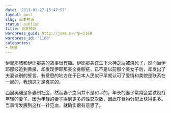 ```yaml
---
date: '2011-01-27 15:47:57'
layout: post
slug: 日本神话
status: publish
title: 日本神话
wordpress_guid: http://jsms.me/?p=1168
wordpress_id: '1168'
categories:
- 随感
---
```


伊耶那岐和伊耶那美的故事很有趣。伊耶那美在生下火神之后被烧死了，然而当伊耶那岐追到黄泉，却发现伊耶那美全身脓疮，已不是以前那个美女子后，却发出了夫妻诀别的誓言。有意思的地方在于日本人民似乎早就认可了爱情和美貌是联系在一起的，我想这才是真实的。

西里奥诺是多妻制社会，然而妻子之间并不是和平的，年长的妻子常常会尝试殴打年轻的妻子，因为年轻的妻子得到更多的性交次数，因此在食物分配上获得更多。当事情发展到这样一针见血，就确实很有意思了。
